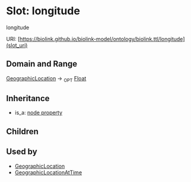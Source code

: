 # Slot: longitude


longitude

URI: [https://biolink.github.io/biolink-model/ontology/biolink.ttl/longitude](slot_uri)
## Domain and Range

[GeographicLocation](GeographicLocation.md) ->  <sub>OPT</sub> [Float](Float.md)
## Inheritance

 *  is_a: [node property](node_property.md)
## Children

## Used by

 * [GeographicLocation](GeographicLocation.md)
 * [GeographicLocationAtTime](GeographicLocationAtTime.md)
